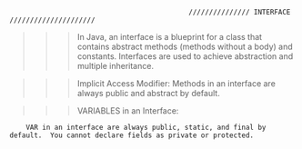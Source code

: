                                                 /////////////// INTERFACE /////////////////////
                                                
>>> In Java, an interface is a blueprint for a class that contains abstract methods (methods without a body) and constants. Interfaces are used to achieve abstraction and multiple inheritance.   

>>> Implicit Access Modifier:
         Methods in an interface are always public and abstract by default.

>>> VARIABLES  in an Interface:

        VAR in an interface are always public, static, and final by default.  You cannot declare fields as private or protected.